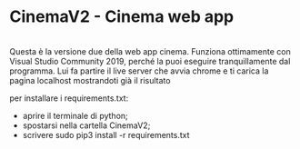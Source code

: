 <h1>CinemaV2 - Cinema web app</h1><br/>
Questa è la versione due della web app cinema. Funziona ottimamente con Visual Studio Community 2019, perché la puoi eseguire tranquillamente dal programma. 
Lui fa partire il live server che avvia chrome e ti carica la pagina localhost mostrandoti già il risultato

per installare i requirements.txt:
- aprire il terminale di python;
- spostarsi nella cartella CinemaV2;
- scrivere sudo pip3 install -r requirements.txt

